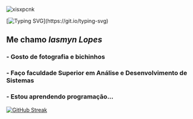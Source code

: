 ![xisxpcnk](https://github.com/user-attachments/assets/9d0b9efc-4ac3-4a9a-9868-2a732a9e77b5)

[![Typing SVG](https://readme-typing-svg.herokuapp.com?font=%22Press+Start+2P%22&size=17&pause=1000&color=F78027&center=true&vCenter=true&width=446&lines=Bem+vindo(a)+ao+meu+perfil!)](https://git.io/typing-svg)
## Me chamo *Iasmyn Lopes*
### - Gosto de fotografia e bichinhos
### - Faço faculdade Superior em Análise e Desenvolvimento de Sistemas 
### - Estou aprendendo programação...

[![GitHub Streak](https://github-readme-streak-stats.herokuapp.com?user=iasmynlp18&theme=maroongold&border_radius=4&locale=pt_BR&date_format=j%20M%5B%20Y%5D&mode=weekly&card_width=500&card_height=200)](https://git.io/streak-stats)
